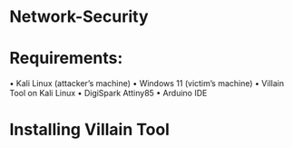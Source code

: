 # Network-Security

# Requirements:
•	Kali Linux (attacker’s machine)
•	Windows 11 (victim’s machine)
•	Villain Tool on Kali Linux
•	DigiSpark Attiny85
•	Arduino IDE

# Installing Villain Tool
